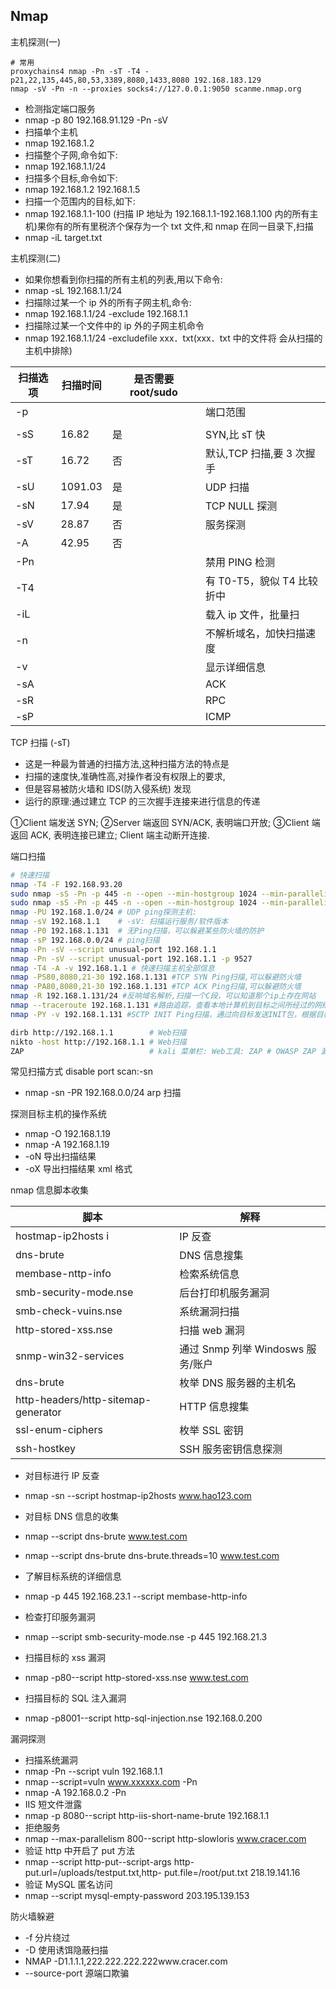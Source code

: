## Nmap

主机探测(一)

```shell
# 常用
proxychains4 nmap -Pn -sT -T4 -p21,22,135,445,80,53,3389,8080,1433,8080 192.168.183.129
nmap -sV -Pn -n --proxies socks4://127.0.0.1:9050 scanme.nmap.org
```

- 检测指定端口服务
- nmap -p 80 192.168.91.129 -Pn -sV
- 扫描单个主机
- nmap 192.168.1.2
- 扫描整个子网,命令如下:
- nmap 192.168.1.1/24
- 扫描多个目标,命令如下:
- nmap 192.168.1.2 192.168.1.5
- 扫描一个范围内的目标,如下:
- nmap 192.168.1.1-100 (扫描 IP 地址为 192.168.1.1-192.168.1.100 内的所有主机)果你有的所有里税济个保存为一个 txt 文件,和 nmap 在同一目录下,扫描
- nmap -iL target.txt

主机探测(二)

- 如果你想看到你扫描的所有主机的列表,用以下命令:
- nmap -sL 192.168.1.1/24
- 扫描除过某一个 ip 外的所有子网主机,命令:
- nmap 192.168.1.1/24 -exclude 192.168.1.1
- 扫描除过某一个文件中的 ip 外的子网主机命令
- nmap 192.168.1.1/24 -excludefile xxx．txt(xxx．txt 中的文件将
  会从扫描的主机中排除)

| 扫描选项 | 扫描时间 | 是否需要 root/sudo |                            |
| -------- | -------- | ------------------ | -------------------------- |
| -p       |          |                    | 端口范围                   |
|          |          |
| -sS      | 16.82    | 是                 | SYN,比 sT 快               |
| -sT      | 16.72    | 否                 | 默认,TCP 扫描,要 3 次握手  |
| -sU      | 1091.03  | 是                 | UDP 扫描                   |
| -sN      | 17.94    | 是                 | TCP NULL 探测              |
| -sV      | 28.87    | 否                 | 服务探测                   |
| -A       | 42.95    | 否                 |                            |
| -Pn      |          |                    | 禁用 PING 检测             |
| -T4      |          |                    | 有 T0-T5，貌似 T4 比较折中 |
| -iL      |          |                    | 载入 ip 文件，批量扫       |
| -n       |          |                    | 不解析域名，加快扫描速度   |
| -v       |          |                    | 显示详细信息               |
| -sA      |          |                    | ACK                        |
| -sR      |          |                    | RPC                        |
| -sP      |          |                    | ICMP                       |

TCP 扫描 (-sT)

- 这是一种最为普通的扫描方法,这种扫描方法的特点是
- 扫描的速度快,准确性高,对操作者没有权限上的要求,
- 但是容易被防火墙和 IDS(防入侵系统) 发现
- 运行的原理:通过建立 TCP 的三次握手连接来进行信息的传递

①Client 端发送 SYN;
②Server 端返回 SYN/ACK, 表明端口开放;
③Client 端返回 ACK, 表明连接已建立;
Client 端主动断开连接.

端口扫描

```sh
# 快速扫描
nmap -T4 -F 192.168.93.20
sudo nmap -sS -Pn -p 445 -n --open --min-hostgroup 1024 --min-parallelism 10 --host-timeout 30 -T4 -v -oG results-all.txt 192.168.52.0/24
sudo nmap -sS -Pn -p 445 -n --open --min-hostgroup 1024 --min-parallelism 10 --host-timeout 30 -T4 -v -oG results-all.txt -iL ip.txt
nmap -PU 192.168.1.0/24 # UDP ping探测主机:
nmap -sV 192.168.1.1    # -sV: 扫描运行服务/软件版本
nmap -P0 192.168.1.131  # 无Ping扫描，可以躲避某些防火墙的防护
nmap -sP 192.168.0.0/24 # ping扫描
nmap -Pn -sV --script unusual-port 192.168.1.1
nmap -Pn -sV --script unusual-port 192.168.1.1 -p 9527
nmap -T4 -A -v 192.168.1.1 # 快速扫描主机全部信息
nmap -PS80,8080,21-30 192.168.1.131 #TCP SYN Ping扫描,可以躲避防火墙
nmap -PA80,8080,21-30 192.168.1.131 #TCP ACK Ping扫描,可以躲避防火墙
nmap -R 192.168.1.131/24 #反响域名解析,扫描一个C段，可以知道那个ip上存在网站
nmap --traceroute 192.168.1.131 #路由追踪，查看本地计算机到目标之间所经过的网络节点
nmap -PY -v 192.168.1.131 #SCTP INIT Ping扫描，通过向目标发送INIT包，根据目标主机的相应判断目标主机是否存活

dirb http://192.168.1.1        # Web扫描
nikto -host http://192.168.1.1 # Web扫描
ZAP                            # kali 菜单栏: Web工具: ZAP # OWASP ZAP 漏洞检测
```

常见扫描方式
disable port scan:-sn

- nmap -sn -PR 192.168.0.0/24 arp 扫描

探测目标主机的操作系统

- nmap -O 192.168.1.19
- nmap -A 192.168.1.19
- -oN 导出扫描结果
- -oX 导出扫描结果 xml 格式

nmap 信息脚本收集

| 脚本                                | 解释                              |
| ----------------------------------- | --------------------------------- |
| hostmap-ip2hosts i                  | IP 反查                           |
| dns-brute                           | DNS 信息搜集                      |
| membase-nttp-info                   | 检索系统信息                      |
| smb-security-mode.nse               | 后台打印机服务漏洞                |
| smb-check-vuins.nse                 | 系统漏洞扫描                      |
| http-stored-xss.nse                 | 扫描 web 漏洞                     |
| snmp-win32-services                 | 通过 Snmp 列举 Windosws 服务/账户 |
| dns-brute                           | 枚举 DNS 服务器的主机名           |
| http-headers/http-sitemap-generator | HTTP 信息搜集                     |
| ssl-enum-ciphers                    | 枚举 SSL 密钥                     |
| ssh-hostkey                         | SSH 服务密钥信息探测              |

- 对目标进行 IP 反查
- nmap -sn --script hostmap-ip2hosts www.hao123.com
- 对目标 DNS 信息的收集
- nmap --script dns-brute www.test.com
- nmap --script dns-brute dns-brute.threads=10 www.test.com
- 了解目标系统的详细信息
- nmap -p 445 192.168.23.1 --script membase-http-info

- 检查打印服务漏洞
- nmap --script smb-security-mode.nse -p 445 192.168.21.3
- 扫描目标的 xss 漏洞
- nmap -p80--script http-stored-xss.nse www.test.com
- 扫描目标的 SQL 注入漏洞
- nmap -p8001--script http-sql-injection.nse 192.168.0.200

漏洞探测

- 扫描系统漏洞
- nmap -Pn --script vuln 192.168.1.1
- nmap --script=vuln www.xxxxxx.com -Pn
- nmap -A 192.168.0.2 -Pn
- IIS 短文件泄露
- nmap -p 8080--script http-iis-short-name-brute 192.168.1.1
- 拒绝服务
- nmap --max-parallelism 800--script http-slowloris www.cracer.com
- 验证 http 中开启了 put 方法
- nmap --script http-put--script-args http-put.url=/uploads/testput.txt,http-
  put.file=/root/put.txt 218.19.141.16
- 验证 MySQL 匿名访问
- nmap --script mysql-empty-password 203.195.139.153

防火墙躲避

- -f 分片绕过
- -D 使用诱饵隐蔽扫描
- NMAP -D1.1.1.1,222.222.222.222www.cracer.com
- --source-port 源端口欺骗
